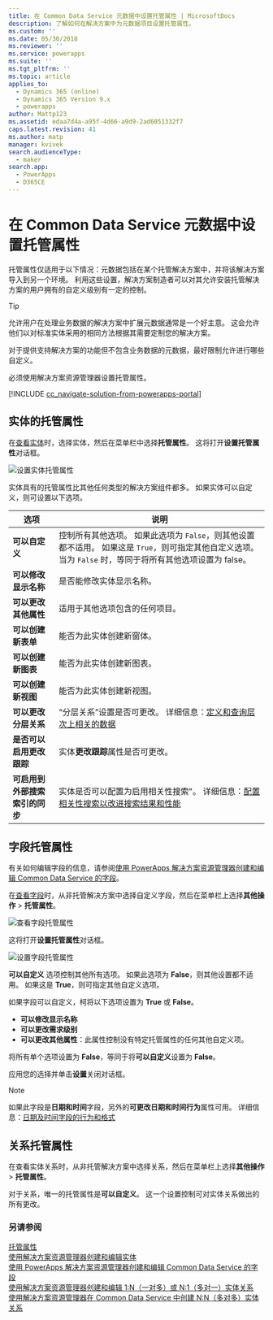 ```yaml
---
title: 在 Common Data Service 元数据中设置托管属性 | MicrosoftDocs
description: 了解如何在解决方案中为元数据项目设置托管属性。
ms.custom: ''
ms.date: 05/30/2018
ms.reviewer: ''
ms.service: powerapps
ms.suite: ''
ms.tgt_pltfrm: ''
ms.topic: article
applies_to:
  - Dynamics 365 (online)
  - Dynamics 365 Version 9.x
  - powerapps
author: Mattp123
ms.assetid: edaa7d4a-a95f-4d66-a9d9-2ad6051332f7
caps.latest.revision: 41
ms.author: matp
manager: kvivek
search.audienceType:
  - maker
search.app:
  - PowerApps
  - D365CE
---
```

# <a name="set-managed-properties-in-common-data-service-metadata"></a>在 Common Data Service 元数据中设置托管属性 

托管属性仅适用于以下情况：元数据包括在某个托管解决方案中，并将该解决方案导入到另一个环境。 利用这些设置，解决方案制造者可以对其允许安装托管解决方案的用户拥有的自定义级别有一定的控制。 

> [!TIP]
> 允许用户在处理业务数据的解决方案中扩展元数据通常是一个好主意。 这会允许他们以对标准实体采用的相同方法根据其需要定制您的解决方案。
>
>对于提供支持解决方案的功能但不包含业务数据的元数据，最好限制允许进行哪些自定义。

必须使用解决方案资源管理器设置托管属性。

[!INCLUDE [cc_navigate-solution-from-powerapps-portal](../../includes/cc_navigate-solution-from-powerapps-portal.md)]

## <a name="entity-managed-properties"></a>实体的托管属性

在[查看实体](create-edit-entities-solution-explorer.md#view-entities)时，选择实体，然后在菜单栏中选择**托管属性**。  这将打开**设置托管属性**对话框。

![设置实体托管属性](media/set-managed-properties.png)
  
实体具有的托管属性比其他任何类型的解决方案组件都多。 如果实体可以自定义，则可设置以下选项。  

|选项|说明|
|--|--|
|**可以自定义** |控制所有其他选项。 如果此选项为 `False`，则其他设置都不适用。 如果这是 `True`，则可指定其他自定义选项。 当为 `False` 时，等同于将所有其他选项设置为 false。|
|**可以修改显示名称**|是否能修改实体显示名称。|
|**可以更改其他属性** |适用于其他选项包含的任何项目。|
|**可以创建新表单**|能否为此实体创建新窗体。|
|**可以创建新图表**|能否为此实体创建新图表。|
|**可以创建新视图** |能否为此实体创建新视图。|
|**可以更改分层关系**|“分层关系”设置是否可更改。 详细信息：[定义和查询层次上相关的数据](define-query-hierarchical-data.md)|
|**是否可以启用更改跟踪** |实体**更改跟踪**属性是否可更改。|
|**可启用到外部搜索索引的同步** |实体是否可以配置为启用相关性搜索"。 详细信息：[配置相关性搜索以改进搜索结果和性能](/dynamics365/customer-engagement/admin/configure-relevance-search-organization) |

## <a name="field-managed-properties"></a>字段托管属性

有关如何编辑字段的信息，请参阅[使用 PowerApps 解决方案资源管理器创建和编辑 Common Data Service 的字段](create-edit-field-solution-explorer.md)。

在[查看字段](create-edit-field-solution-explorer.md#view-fields)时，从非托管解决方案中选择自定义字段，然后在菜单栏上选择**其他操作** >  **托管属性**。

![查看字段托管属性](media/view-field-managed-properties-solution-explorer.png)  
  
这将打开**设置托管属性**对话框。

![设置字段托管属性](media/set-field-managed-property.png)

**可以自定义** 选项控制其他所有选项。 如果此选项为 **False**，则其他设置都不适用。 如果这是 **True**，则可指定其他自定义选项。  
  
如果字段可以自定义，柯将以下选项设置为 **True** 或 **False**。  
  
- **可以修改显示名称**
- **可以更改需求级别** 
- **可以更改其他属性**：此属性控制没有特定托管属性的任何其他自定义项。

将所有单个选项设置为 **False**，等同于将**可以自定义**设置为 **False**。  

应用您的选择并单击**设置**关闭对话框。

> [!NOTE]
> 如果此字段是**日期和时间**字段，另外的**可更改日期和时间行为**属性可用。 详细信息：[日期及时间字段的行为和格式](behavior-format-date-time-field.md)

## <a name="relationship-managed-properties"></a>关系托管属性

在查看实体关系时，从非托管解决方案中选择关系，然后在菜单栏上选择**其他操作** > **托管属性**。
  
对于关系，唯一的托管属性是**可以自定义**。 这一个设置控制可对实体关系做出的所有更改。 


### <a name="see-also"></a>另请参阅

[托管属性](solutions-overview.md#managed-properties)<br />
[使用解决方案资源管理器创建和编辑实体](create-edit-entities-solution-explorer.md)<br />
[使用 PowerApps 解决方案资源管理器创建和编辑 Common Data Service 的字段](create-edit-field-solution-explorer.md)<br />
[使用解决方案资源管理器创建和编辑 1:N（一对多）或 N:1（多对一）实体关系](create-edit-1n-relationships-solution-explorer.md)<br />
[使用解决方案资源管理器在 Common Data Service 中创建 N:N（多对多）实体关系](create-edit-nn-relationships-solution-explorer.md)

